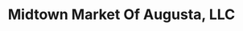---
title: "Midtown Market Of Augusta, LLC"
url: /augusta/midtown-market-of-augusta-llc/
shop: Lebensmittel
---